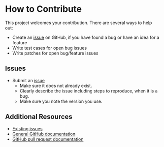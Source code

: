 How to Contribute
=================

This project welcomes your contribution. There are several ways to help out:

* Create an [issue](https://github.com/jaymoulin/docker-rpi-google-cloudprint/issues/) on GitHub,
if you have found a bug or have an idea for a feature
* Write test cases for open bug issues
* Write patches for open bug/feature issues

Issues
------

* Submit an [issue](https://github.com/jaymoulin/docker-rpi-google-cloudprint/issues/)
  * Make sure it does not already exist.
  * Clearly describe the issue including steps to reproduce, when it is a bug.
  * Make sure you note the version you use.

Additional Resources
--------------------

* [Existing issues](https://github.com/jaymoulin/docker-rpi-google-cloudprint/issues/)
* [General GitHub documentation](https://help.github.com/)
* [GitHub pull request documentation](https://help.github.com/send-pull-requests/)